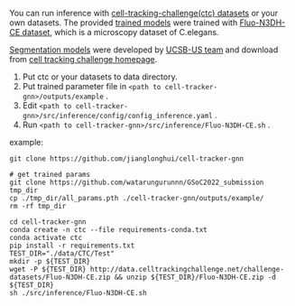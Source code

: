 You can run inference with [cell-tracking-challenge(ctc) datasets](http://celltrackingchallenge.net/3d-datasets/) or your own datasets.
The provided [trained models](https://github.com/watarungurunnn/GSoC2022_submission/blob/main/all_params.pth) were trained with [Fluo-N3DH-CE dataset](http://data.celltrackingchallenge.net/challenge-datasets/Fluo-N3DH-CE.zip), which is a microscopy dataset of C.elegans.

[Segmentation models](http://celltrackingchallenge.net/participants/UCSB-US/#) were developed by [UCSB-US team](http://celltrackingchallenge.net/participants/UCSB-US/) and download from [cell tracking challenge homepage](http://celltrackingchallenge.net/latest-csb-results/).

1. Put ctc or your datasets to data directory.
2. Put trained parameter file in `<path to cell-tracker-gnn>/outputs/example` .
3. Edit `<path to cell-tracker-gnn>/src/inference/config/config_inference.yaml` .
4. Run `<path to cell-tracker-gnn>/src/inference/Fluo-N3DH-CE.sh` .

example:
```
git clone https://github.com/jianglonghui/cell-tracker-gnn

# get trained params
git clone https://github.com/watarungurunnn/GSoC2022_submission tmp_dir
cp ./tmp_dir/all_params.pth ./cell-tracker-gnn/outputs/example/
rm -rf tmp_dir

cd cell-tracker-gnn
conda create -n ctc --file requirements-conda.txt
conda activate ctc
pip install -r requirements.txt
TEST_DIR="./data/CTC/Test"
mkdir -p ${TEST_DIR}
wget -P ${TEST_DIR} http://data.celltrackingchallenge.net/challenge-datasets/Fluo-N3DH-CE.zip && unzip ${TEST_DIR}/Fluo-N3DH-CE.zip -d ${TEST_DIR}
sh ./src/inference/Fluo-N3DH-CE.sh
```
